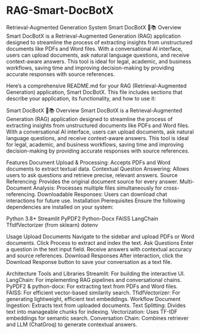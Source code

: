 # RAG-Smart-DocBotX
 Retrieval-Augmented Generation System
Smart DocBotX 🤖📚
Overview
Smart DocBotX is a Retrieval-Augmented Generation (RAG) application designed to streamline the process of extracting insights from unstructured documents like PDFs and Word files. With a conversational AI interface, users can upload documents, ask natural language questions, and receive context-aware answers. This tool is ideal for legal, academic, and business workflows, saving time and improving decision-making by providing accurate responses with source references.


Here’s a comprehensive README.md for your RAG (Retrieval-Augmented Generation) application, Smart DocBotX. This file includes sections that describe your application, its functionality, and how to use it:

Smart DocBotX 🤖📚
Overview
Smart DocBotX is a Retrieval-Augmented Generation (RAG) application designed to streamline the process of extracting insights from unstructured documents like PDFs and Word files. With a conversational AI interface, users can upload documents, ask natural language questions, and receive context-aware answers. This tool is ideal for legal, academic, and business workflows, saving time and improving decision-making by providing accurate responses with source references.

Features
Document Upload & Processing: Accepts PDFs and Word documents to extract textual data.
Contextual Question Answering: Allows users to ask questions and retrieve precise, relevant answers.
Source Referencing: Provides the original document source for every answer.
Multi-Document Analysis: Processes multiple files simultaneously for cross-referencing.
Downloadable Responses: Users can download chat interactions for future use.
Installation
Prerequisites
Ensure the following dependencies are installed on your system:

Python 3.8+
Streamlit
PyPDF2
Python-Docx
FAISS
LangChain
TfidfVectorizer (from sklearn)
dotenv

Usage
Upload Documents
Navigate to the sidebar and upload PDFs or Word documents.
Click Process to extract and index the text.
Ask Questions
Enter a question in the text input field.
Receive answers with contextual accuracy and source references.
Download Responses
After interaction, click the Download Response button to save your conversation as a text file.

Architecture
Tools and Libraries
Streamlit: For building the interactive UI.
LangChain: For implementing RAG pipelines and conversational chains.
PyPDF2 & python-docx: For extracting text from PDFs and Word files.
FAISS: For efficient vector-based similarity search.
TfidfVectorizer: For generating lightweight, efficient text embeddings.
Workflow
Document Ingestion: Extracts text from uploaded documents.
Text Splitting: Divides text into manageable chunks for indexing.
Vectorization: Uses TF-IDF embeddings for semantic search.
Conversation Chain: Combines retriever and LLM (ChatGroq) to generate contextual answers.

